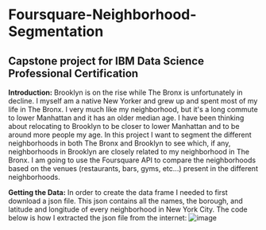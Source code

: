 # Foursquare-Neighborhood-Segmentation
Capstone project for IBM Data Science Professional Certification
-----------------------------------------------------------------
__Introduction:__ Brooklyn is on the rise while The Bronx is unfortunately in decline. I myself am a native New Yorker and grew up and spent most of my life in The Bronx. I very much like my neighborhood, but it's a long commute to lower Manhattan and it has an older median age. I have been thinking about relocating to Brooklyn to be closer to lower Manhattan and to be around more people my age. In this project I want to segment the different neighborhoods in both The Bronx and Brooklyn to see which, if any, neighborhoods in Brooklyn are closely related to my neighborhood in The Bronx. I am going to use the Foursquare API to compare the neighborhoods based on the venues (restaurants, bars, gyms, etc...) present in the different neighborhoods.

__Getting the Data:__ In order to create the data frame I needed to first download a json file. This json contains all the names, the borough, and latitude and longitude of every neighborhood in New York City. The code below is how I extracted the json file from the internet: 
![image](https://user-images.githubusercontent.com/35437820/56395484-ce2fa480-6208-11e9-919c-a19c5e003d8c.png)
